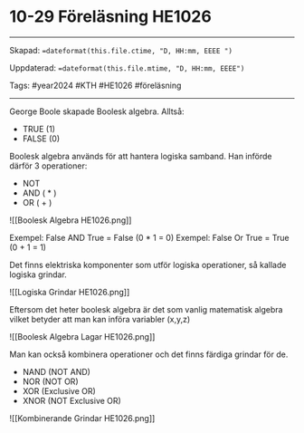# 10-29 Föreläsning HE1026

---

Skapad: `=dateformat(this.file.ctime, "D, HH:mm, EEEE ")`

Uppdaterad: `=dateformat(this.file.mtime, "D, HH:mm, EEEE")`

Tags: #year2024 #KTH #HE1026 #föreläsning

---

George Boole skapade Boolesk algebra. Alltså:

- TRUE (1)
- FALSE (0)

Boolesk algebra används för att hantera logiska samband. Han införde därför 3 operationer:

- NOT
- AND ( * )
- OR ( + )

![[Boolesk Algebra HE1026.png]]

Exempel: False AND True = False (0 * 1 = 0)
Exempel: False Or True = True (0 + 1 = 1)

Det finns elektriska komponenter som utför logiska operationer, så kallade logiska grindar.

![[Logiska Grindar HE1026.png]]

Eftersom det heter boolesk algebra är det som vanlig matematisk algebra vilket betyder att man kan införa variabler (x,y,z)

![[Boolesk Algebra Lagar HE1026.png]]

Man kan också kombinera operationer och det finns färdiga grindar för de.

- NAND (NOT AND)
- NOR (NOT OR)
- XOR (Exclusive OR)
- XNOR (NOT Exclusive OR)

![[Kombinerande Grindar HE1026.png]]
